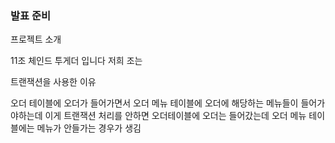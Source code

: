 ### 발표 준비

프로젝트 소개

11조 체인드 투게더 입니다 저희 조는

트랜잭션을 사용한 이유

오더 테이블에 오더가 들어가면서 오더 메뉴 테이블에 오더에 해당하는 메뉴들이 들어가야하는데
이게 트랜잭션 처리를 안하면 오더테이블에 오더는 들어갔는데 오더 메뉴 테이블에는 메뉴가 안들가는 경우가 생김



